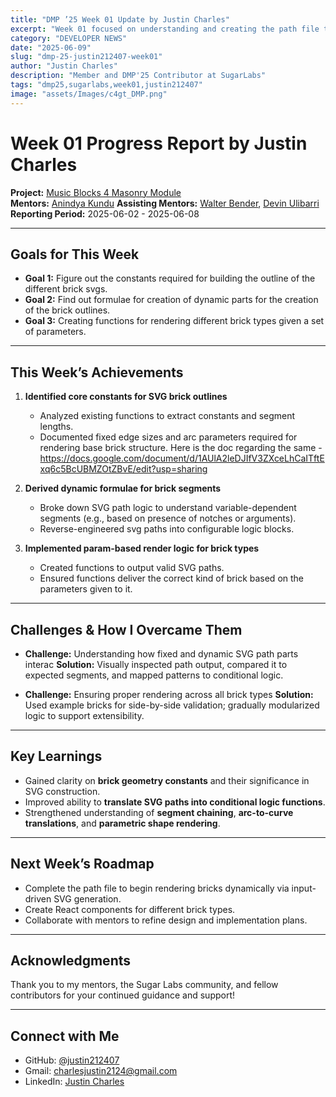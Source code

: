 ```yaml
---
title: "DMP ’25 Week 01 Update by Justin Charles"
excerpt: "Week 01 focused on understanding and creating the path file to render the outlines for the Svg Paths for different brick types."
category: "DEVELOPER NEWS"
date: "2025-06-09"
slug: "dmp-25-justin212407-week01"
author: "Justin Charles"
description: "Member and DMP'25 Contributor at SugarLabs"
tags: "dmp25,sugarlabs,week01,justin212407"
image: "assets/Images/c4gt_DMP.png"
---
```


<!-- markdownlint-disable -->

# Week 01 Progress Report by Justin Charles

**Project:** [Music Blocks 4 Masonry Module](https://github.com/sugarlabs/musicblocks-v4/issues/430)  
**Mentors:** [Anindya Kundu](https://github.com/meganindya/)
**Assisting Mentors:** [Walter Bender](https://github.com/walterbender/), [Devin Ulibarri](https://github.com/pikurasa)  
**Reporting Period:** 2025-06-02 - 2025-06-08  

---

## Goals for This Week

- **Goal 1:** Figure out the constants required for building the outline of the different brick svgs.
- **Goal 2:** Find out formulae for creation of dynamic parts for the creation of the brick outlines.
- **Goal 3:** Creating functions for rendering different brick types given a set of parameters.

---

## This Week’s Achievements

1. **Identified core constants for SVG brick outlines**  
   - Analyzed existing functions to extract constants and segment lengths.
   - Documented fixed edge sizes and arc parameters required for rendering base brick structure. Here is the doc regarding the same - https://docs.google.com/document/d/1AUlA2leDJIfV3ZXceLhCaITftExq6c5BcUBMZOtZBvE/edit?usp=sharing
2. **Derived dynamic formulae for brick segments**  
   - Broke down SVG path logic to understand variable-dependent segments (e.g., based on presence of notches or arguments).
   - Reverse-engineered svg paths into configurable logic blocks.

3. **Implemented param-based render logic for brick types**  
   - Created functions to output valid SVG paths.
   - Ensured functions deliver the correct kind of brick based on the parameters given to it. 

---

## Challenges & How I Overcame Them

- **Challenge:** Understanding how fixed and dynamic SVG path parts interac 
  **Solution:** Visually inspected path output, compared it to expected segments, and mapped patterns to conditional logic.

- **Challenge:** Ensuring proper rendering across all brick types
  **Solution:** Used example bricks for side-by-side validation; gradually modularized logic to support extensibility.

---

## Key Learnings

- Gained clarity on **brick geometry constants** and their significance in SVG construction.
- Improved ability to **translate SVG paths into conditional logic functions**.
- Strengthened understanding of **segment chaining**, **arc-to-curve translations**, and **parametric shape rendering**.

---

## Next Week’s Roadmap

- Complete the path file to begin rendering bricks dynamically via input-driven SVG generation.
- Create React components for different brick types.
- Collaborate with mentors to refine design and implementation plans.

---

## Acknowledgments

Thank you to my mentors, the Sugar Labs community, and fellow contributors for your continued guidance and support!

---

## Connect with Me

- GitHub: [@justin212407](https://github.com/justin212407)
- Gmail: [charlesjustin2124@gmail.com](mailto:charlesjustin2124@gmail.com)
- LinkedIn: [Justin Charles](https://www.linkedin.com/in/justin-c-663840297/)